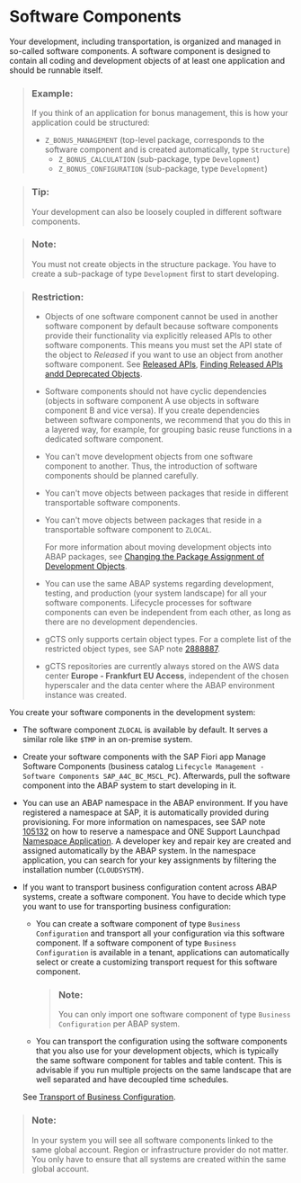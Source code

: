 <!-- loio58480f43e0b64de782196922bc5f1ca0 -->

# Software Components

Your development, including transportation, is organized and managed in so-called software components. A software component is designed to contain all coding and development objects of at least one application and should be runnable itself.

> ### Example:  
> If you think of an application for bonus management, this is how your application could be structured:
> 
> -   `Z_BONUS_MANAGEMENT` \(top-level package, corresponds to the software component and is created automatically, type `Structure`\)
>     -   `Z_BONUS_CALCULATION` \(sub-package, type `Development`\)
>     -   `Z_BONUS_CONFIGURATION` \(sub-package, type `Development`\)

> ### Tip:  
> Your development can also be loosely coupled in different software components.

> ### Note:  
> You must not create objects in the structure package. You have to create a sub-package of type `Development` first to start developing.

> ### Restriction:  
> -   Objects of one software component cannot be used in another software component by default because software components provide their functionality via explicitly released APIs to other software components. This means you must set the API state of the object to *Released* if you want to use an object from another software component. See [Released APIs](https://help.sap.com/docs/btp/sap-abap-development-user-guide/released-apis?version=Cloud), [Finding Released APIs andd Deprecated Objects](https://help.sap.com/docs/btp/sap-abap-development-user-guide/finding-released-apis-and-deprecated-objects?version=Cloud).
> -   Software components should not have cyclic dependencies \(objects in software component A use objects in software component B and vice versa\). If you create dependencies between software components, we recommend that you do this in a layered way, for example, for grouping basic reuse functions in a dedicated software component.
> -   You can't move development objects from one software component to another. Thus, the introduction of software components should be planned carefully.
> -   You can't move objects between packages that reside in different transportable software components.
> -   You can't move objects between packages that reside in a transportable software component to `ZLOCAL`.
> 
>     For more information about moving development objects into ABAP packages, see [Changing the Package Assignment of Development Objects](https://help.sap.com/docs/btp/sap-abap-development-user-guide/changing-package-assignment-of-development-objects?version=Cloud).
> 
> -   You can use the same ABAP systems regarding development, testing, and production \(your system landscape\) for all your software components. Lifecycle processes for software components can even be independent from each other, as long as there are no development dependencies.
> -   gCTS only supports certain object types. For a complete list of the restricted object types, see SAP note [2888887](https://me.sap.com/notes/2888887).
> -   gCTS repositories are currently always stored on the AWS data center **Europe - Frankfurt EU Access**, independent of the chosen hyperscaler and the data center where the ABAP environment instance was created.

You create your software components in the development system:

-   The software component `ZLOCAL` is available by default. It serves a similar role like `$TMP` in an on-premise system.
-   Create your software components with the SAP Fiori app Manage Software Components \(business catalog `Lifecycle Management - Software Components SAP_A4C_BC_MSCL_PC`\). Afterwards, pull the software component into the ABAP system to start developing in it.
-   You can use an ABAP namespace in the ABAP environment. If you have registered a namespace at SAP, it is automatically provided during provisioning. For more information on namespaces, see SAP note [105132](https://me.sap.com/notes/105132) on how to reserve a namespace and ONE Support Launchpad [Namespace Application](https://launchpad.support.sap.com/#/namespaces). A developer key and repair key are created and assigned automatically by the ABAP system. In the namespace application, you can search for your key assignments by filtering the installation number \(`CLOUDSYSTM`\).
-   If you want to transport business configuration content across ABAP systems, create a software component. You have to decide which type you want to use for transporting business configuration:

    -   You can create a software component of type `Business Configuration` and transport all your configuration via this software component. If a software component of type `Business Configuration` is available in a tenant, applications can automatically select or create a customizing transport request for this software component.

        > ### Note:  
        > You can only import one software component of type `Business Configuration` per ABAP system.

    -   You can transport the configuration using the software components that you also use for your development objects, which is typically the same software component for tables and table content. This is advisable if you run multiple projects on the same landscape that are well separated and have decoupled time schedules.

    See [Transport of Business Configuration](transport-of-business-configuration-7d7c344.md).


> ### Note:  
> In your system you will see all software components linked to the same global account. Region or infrastructure provider do not matter. You only have to ensure that all systems are created within the same global account.

